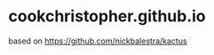 cookchristopher.github.io
=========================

based on https://github.com/nickbalestra/kactus
